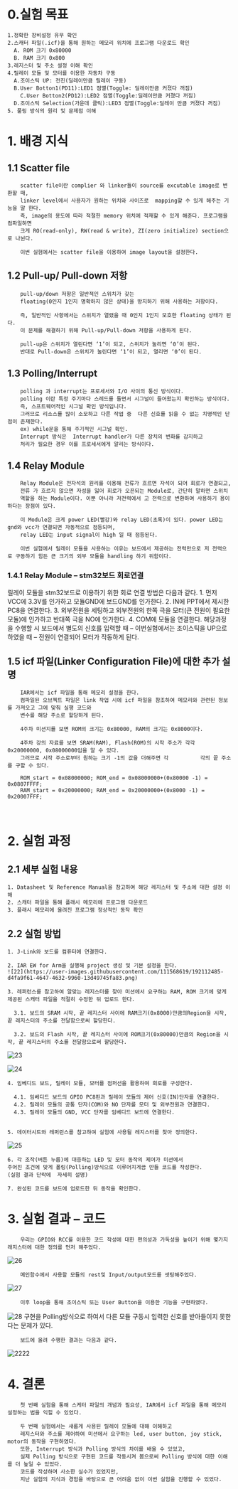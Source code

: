 # 0.실험 목표

    1.정확한 장비설정 유무 확인
    2.스캐터 파일(.icf)을 통해 원하는 메모리 위치에 프로그램 다운로드 확인
      A. ROM 크기 0x80000
      B. RAM 크기 0x800
    3.레지스터 및 주소 설정 이해 확인
    4.릴레이 모듈 및 모터를 이용한 자동차 구동
      A.조이스틱 UP: 전진(딜레이만큼 릴레이 구동)
      B.User Botton1(PD11):LED1 점멸(Toggle: 딜레이만큼 커졌다 꺼짐)
        C.User Botton2(PD12):LED2 점멸(Toggle:딜레이만큼 커졌다 꺼짐)
      D.조이스틱 Selection(가운데 클릭):LED3 점멸(Toggle:딜레이 만큼 커졌다 꺼짐)
    5. 풀링 방식의 원리 및 문제점 이해 

# 1. 배경 지식
## 1.1 Scatter file

        scatter file이란 complier 와 linker들이 source를 excutable image로 변환할 때,
        linker level에서 사용자가 원하는 위치와 사이즈로  mapping할 수 있게 해주는 기능을 말 한다. 
        즉, image의 용도에 따라 적절한 memory 위치에 적재할 수 있게 해준다. 프로그램을 컴파일하면 
        크게 RO(read-only), RW(read & write), ZI(zero initialize) section으로 나뉜다.
 
        이번 실험에서는 scatter file을 이용하여 image layout을 설정한다.
 
## 1.2 Pull-up/ Pull-down 저항
        pull-up/down 저항은 일반적인 스위치가 갖는 
        floating(0인지 1인지 명확하지 않은 상태)을 방지하기 위해 사용하는 저항이다.
 
        즉, 일반적인 사항에서는 스위치가 열렸을 때 0인지 1인지 모호한 floating 상태가 된다. 
        이 문제를 해결하기 위해 Pull-up/Pull-down 저항을 사용하게 된다.
 
        pull-up은 스위치가 열린다면 ‘1’이 되고, 스위치가 눌리면 ‘0’이 된다. 
        반대로 Pull-down은 스위치가 눌린다면 ‘1’이 되고, 열리면 ‘0’이 된다.
 
## 1.3 Polling/Interrupt
        polling 과 interrupt는 프로세서와 I/O 사이의 통신 방식이다.
        polling 이란 특정 주기마다 스레드를 돌면서 시그널이 들어왔는지 확인하는 방식이다.
        즉, 스프트웨어적인 시그널 확인 방식입니다. 
        그러므로 리소스를 많이 소모하고 다른 작업 중  다른 신호를 읽을 수 없는 치명적인 단점이 존재한다.
        ex) while문을 통해 주기적인 시그널 확인.
        Interrupt 방식은  Interrupt handler가 다른 장치의 변화를 감지하고
        처리가 필요한 경우 이를 프로세서에게 알리는 방식이다.
 
## 1.4 Relay Module
        Relay Module은 전자석의 원리를 이용해 전류가 흐르면 자석이 되어 회로가 연결되고, 
        전류 가 흐르지 않으면 자성을 잃어 회로가 오픈되는 Module로, 간단히 말하면 스위치        
        역할을 하는 Module이다. 이뿐 아니라 저전력에서 고 전력으로 변환하여 사용하기 용이하다는 장점이 있다.
 
        이 Module은 크게 power LED(빨강)와 relay LED(초록)이 있다. power LED는 gnd와 vcc가 연결되면 자동적으로 점등되며,
        relay LED는 input signal이 high 일 때 점등된다. 
 
        이번 실험에서 릴레이 모듈을 사용하는 이유는 보드에서 제공하는 전력만으로 저 전력으로 구동하기 힘든 큰 크기의 외부 모듈을 handling 하기 위함이다.

### 1.4.1 Relay Module – stm32보드 회로연결
릴레이 모듈을 stm32보드로 이용하기 위한 회로 연결 방법은 다음과 같다.
      1. 먼저 VCC에 3.3V를 인가하고 모듈GND에 보드GND를 인가한다.
      2. IN에 PPT에서 제시한 PC8을 연결한다.
      3. 외부전원을 세팅하고 외부전원의 한쪽 극을 모터(큰 전원이 필요한 모듈)에 인가하고  반대쪽 극을 NO에 인가한다.
      4. COM에 모듈을 연결한다.
      해당과정을 수행할 시 보드에서 별도의 신호를 입력할 때 – 이번실험에서는 조이스틱을 UP으로 하였을 때 – 전원이 연결되어 모터가 작동하게 된다.

## 1.5 icf 파일(Linker Configuration File)에 대한 추가 설명
        IAR에서는 icf 파일을 통해 메모리 설정을 한다. 
        컴파일된 오브젝트 파일은 link 작업 시에 icf 파일을 참조하여 메모리와 관련된 정보를 가져오고 그에 맞춰 실행 코드와 
        변수를 해당 주소로 할당하게 된다.

        4주차 미션지를 보면 ROM의 크기는 0x80000, RAM의 크기는 0x8000이다.

        4주차 강의 자료를 보면 SRAM(RAM), Flash(ROM)의 시작 주소가 각각 0x20000000, 0x08000000임을 알 수 있다. 
        그러므로 시작 주소로부터 원하는 크기 -1의 값을 더해주면 각          각의 끝 주소를 구할 수 있다.

        ROM_start = 0x08000000; ROM_end = 0x08000000+(0x80000 -1) = 0x0807FFFF; 
        RAM_start = 0x20000000; RAM_end = 0x20000000+(0x8000 -1) = 0x20007FFF; 
 
# 2. 실험 과정

## 2.1 세부 실험 내용

    1. Datasheet 및 Reference Manual을 참고하여 해당 레지스터 및 주소에 대한 설정 이해
    2. 스캐터 파일을 통해 플래시 메모리에 프로그램 다운로드
    3. 플래시 메모리에 올려진 프로그램 정상적인 동작 확인

## 2.2 실험 방법
    1. J-Link와 보드를 컴퓨터에 연결한다.  
  
    2. IAR EW for Arm을 실행해 project 생성 및 기본 설정을 한다.
    ![22](https://user-images.githubusercontent.com/111568619/192112485-d4fa9f61-4647-4632-9960-13d49745fa83.png)
  
    3. 레퍼런스를 참고하여 알맞는 레지스터를 찾아 미션에서 요구하는 RAM, ROM 크기에 맞게 제공된 스캐터 파일을 적절히 수정한 뒤 업로드 한다.

      3.1. 보드의 SRAM 시작, 끝 레지스터 사이에 RAM크기(0x8000)만큼의Region을 시작, 끝 레지스터의 주소를 전달함으로써 할당한다.
  
      3.2. 보드의 Flash 시작, 끝 레지스터 사이에 ROM크기(0x80000)만큼의 Region을 시작, 끝 레지스터의 주소를 전달함으로써 할당한다.

![23](https://user-images.githubusercontent.com/111568619/192112513-4d61710c-0534-4eb4-a7e5-7cebdd18cb0b.png)

![24](https://user-images.githubusercontent.com/111568619/192112523-ffd53605-5e0f-4683-af57-90f98ac583bb.png)

    4. 임베디드 보드, 릴레이 모듈, 모터를 점퍼선을 활용하여 회로를 구성한다.

      4.1. 임베디드 보드의 GPIO PC8핀과 릴레이 모듈의 제어 신호(IN)단자를 연결한다.
      4.2. 릴레이 모듈의 공통 단자(COM)와 NO 단자를 모터 및 외부전원과 연결한다.
      4.3. 릴레이 모듈의 GND, VCC 단자를 임베디드 보드에 연결한다.


    5. 데이터시트와 레퍼런스를 참고하여 실험에 사용될 레지스터를 찾아 정의한다.

![25](https://user-images.githubusercontent.com/111568619/192112564-6eaf33d6-588f-4374-bb61-c758e96b007b.png)

    6. 각 조작(버튼 누름)에 대응하는 LED 및 모터 동작의 제어가 미션에서 
    주어진 조건에 맞게 폴링(Polling)방식으로 이루어지게끔 만들 코드를 작성한다. 
    (실험 결과 단락에  자세히 설명)

    7. 완성된 코드를 보드에 업로드한 뒤 동작을 확인한다.
    
# 3. 실험 결과 – 코드

        우리는 GPIO와 RCC를 이용한 코드 작성에 대한 편의성과 가독성을 높이기 위해 몇가지 래지스터에 대한 정의를 먼저 해주었다.
![26](https://user-images.githubusercontent.com/111568619/192112589-3c0f4810-7d97-49b5-93ca-e5701c1c6428.png)

        메인함수에서 사용할 모듈의 rest및 Input/output모드를 셋팅해주었다.
![27](https://user-images.githubusercontent.com/111568619/192112612-7eee3ed9-6250-44c8-83fa-07f36e3cd3df.png)


        이후 loop을 통해 조이스틱 또는 User Button을 이용한 기능을 구현하였다.
![28](https://user-images.githubusercontent.com/111568619/192112627-74249e7f-11dc-4950-9a7d-bee911a913e1.png)
        구현을 Polling방식으로 하여서 다른 모듈 구동시 입력한 신호를 받아들이지 못한다는 문제가 있다.

        보드에 올려 수행한 결과는 다음과 같다.
![2222](https://user-images.githubusercontent.com/111568619/192112671-cbb63d5c-ea39-44fc-8afb-2b87a2b06c65.png)

# 4. 결론

        첫 번째 실험을 통해 스케터 파일의 개념과 필요성, IAR에서 icf 파일을 통해 메모리 설정하는 법을 익힐 수 있었다.
        
        두 번째 실험에서는 새롭게 사용된 릴레이 모듈에 대해 이해하고 
        레지스터와 주소를 제어하여 미션에서 요구하는 led, user button, joy stick, motor의 동작을 구현하였다.         
        또한, Interrupt 방식과 Polling 방식의 차이를 배울 수 있었고, 
        실제 Polling 방식으로 구현된 코드를 작동시켜 봄으로써 Polling 방식에 대한 이해를 더 높일 수 있었다.           
        코드를 작성하며 사소한 실수가 있었지만, 
        지난 실험의 지식과 경험을 바탕으로 큰 어려움 없이 이번 실험을 진행할 수 있었다.


